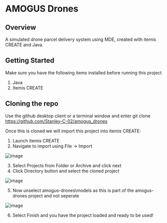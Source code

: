 # AMOGUS Drones

## Overview

A simulated drone parcel delivery system using MDE, created with itemis CREATE and Java.

## Getting Started

Make sure you have the following items installed before running this project

1. Java
2. Itemis CREATE

## Cloning the repo

Use the github desktop client or a terminal window and enter
git clone https://github.com/Stanley-C-02/amogus_drones

Once this is cloned we will import this project into itemis CREATE:
1. Launch itemis CREATE
2. Navigate to import using File -> Import

![image](https://github.com/user-attachments/assets/19a1d7f4-550f-4947-8022-55f7f92fb709)

3. Select Projects from Folder or Archive and click next
4. Click Directory button and select the cloned project

![image](https://github.com/user-attachments/assets/d6f6a2de-c8fd-40f0-b820-55b2fdba6067)

5. Now unselect amogus-drones\models as this is part of the amogus-drones project and not seperate

![image](https://github.com/user-attachments/assets/3b1c9ded-477f-45b1-aefd-5084e3a5cb45)

6. Select Finish and you have the project loaded and ready to be used!
